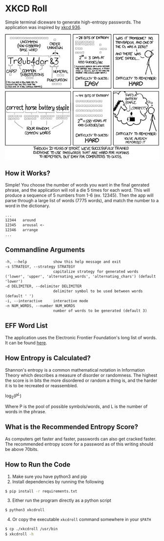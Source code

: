 # XKCD Roll
Simple terminal diceware to generate high-entropy passwords. The application
was inspired by [xkcd 936](https://xkcd.com/936/).

![xkcd 936](images/password_strength.png "xkcd 936")

## How it Works?
Simple! You choose the number of words you want in the final genrated phrase,
and the application will roll a die 5 times for each word. This will produce a
sequence of 5 numbers from 1-6 (ex. 12345). Then the app will parse through a
large list of words (7775 words), and match the number to a word in the
dictionary.

```
...
12344	around
12345	arousal <-
12346	arrange
...
```

## Commandline Arguments
```
-h, --help            show this help message and exit
-s STRATEGY, --strategy STRATEGY
                      capitalize strategy for generated words ('lower', 'upper', 'alternating_words', 'alternating_chars') (default 'lower')
-d DELIMITER, --delimiter DELIMITER
                      delimiter symbol to be used between words (default ' ')
-i, --interactive     interactive mode
-n NUM_WORDS, --number NUM_WORDS
                      number of words to be generated (default 3)
```

## EFF Word List
The application uses the Electronic Frontier Foundation's long list of words.
It can be found [here](https://www.eff.org/dice).

## How Entropy is Calculated?
Shannon's entropy is a common mathematical notation in Information Theory which
describes a measure of disorder or randomness. The highest the score is in
bits the more disordered or random a thing is, and the harder it is to be
recreated or reassembled.

$\log_2(P^L)$

Where P is the pool of possible symbols/words, and L is the number of words in
the phrase.

## What is the Recommended Entropy Score?
As computers get faster and faster, passwords can also get cracked faster. The
recommended entropy score for a password as of this writing should be above
70bits.

## How to Run the Code
1. Make sure you have python3 and pip
2. Install dependencies by running the following
```bash
$ pip install -r requirements.txt
```
3. Either run the program directly as a python script
```bash
$ python3 xkcdroll
```
4. Or copy the executable `xkcdroll` command somewhere in your `$PATH`
```bash
$ cp ./xkcdroll /usr/bin
$ xkcdroll -h
```
